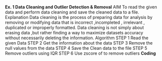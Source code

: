 **Ex. 1 Data Cleaning and Outlier Detection & Removal**
 AIM
 To read the given data and perform data cleaning and save the cleaned data to a file.
 Explanation
 Data cleaning is the process of preparing data for analysis by removing or modifying data that is
 incorrect ,incompleted , irrelevant , duplicated or improperly formatted. Data cleaning is not simply about
 erasing data ,but rather finding a way to maximize datasets accuracy without necessarily deleting the
 information.
 Algorithm
 STEP 1
 Read the given Data
 STEP 2
 Get the information about the data
 STEP 3
 Remove the null values from the data
 STEP 4
 Save the Clean data to the file
 STEP 5
 Remove outliers using IQR
 STEP 6
 Use zscore of to remove outliers
 **Coding**
